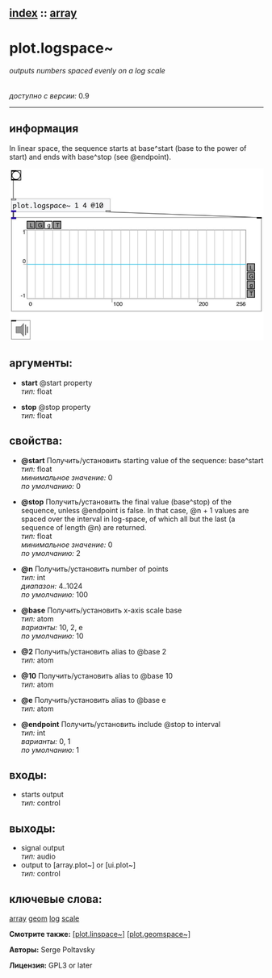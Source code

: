 [index](index.html) :: [array](category_array.html)
---

# plot.logspace~

###### outputs numbers spaced evenly on a log scale

*доступно с версии:* 0.9

---


## информация
In linear space, the sequence starts at base^start (base to the power of start) and ends with base^stop (see @endpoint).


[![example](../examples/img/plot.logspace~.jpg)](../examples/pd/plot.logspace~.pd)



## аргументы:

* **start**
@start property<br>
_тип:_ float<br>

* **stop**
@stop property<br>
_тип:_ float<br>





## свойства:

* **@start** 
Получить/установить starting value of the sequence: base^start<br>
_тип:_ float<br>
_минимальное значение:_ 0<br>
_по умолчанию:_ 0<br>

* **@stop** 
Получить/установить the final value (base^stop) of the sequence, unless @endpoint is false. In that
case, @n + 1 values are spaced over the interval in log-space, of which all but
the last (a sequence of length @n) are returned.<br>
_тип:_ float<br>
_минимальное значение:_ 0<br>
_по умолчанию:_ 2<br>

* **@n** 
Получить/установить number of points<br>
_тип:_ int<br>
_диапазон:_ 4..1024<br>
_по умолчанию:_ 100<br>

* **@base** 
Получить/установить x-axis scale base<br>
_тип:_ atom<br>
_варианты:_ 10, 2, e<br>
_по умолчанию:_ 10<br>

* **@2** 
Получить/установить alias to @base 2<br>
_тип:_ atom<br>

* **@10** 
Получить/установить alias to @base 10<br>
_тип:_ atom<br>

* **@e** 
Получить/установить alias to @base e<br>
_тип:_ atom<br>

* **@endpoint** 
Получить/установить include @stop to interval<br>
_тип:_ int<br>
_варианты:_ 0, 1<br>
_по умолчанию:_ 1<br>



## входы:

* starts output<br>
_тип:_ control



## выходы:

* signal output<br>
_тип:_ audio
* output to [array.plot~] or [ui.plot~]<br>
_тип:_ control



## ключевые слова:

[array](keywords/array.html)
[geom](keywords/geom.html)
[log](keywords/log.html)
[scale](keywords/scale.html)



**Смотрите также:**
[\[plot.linspace~\]](plot.linspace~.html)
[\[plot.geomspace~\]](plot.geomspace~.html)




**Авторы:** Serge Poltavsky




**Лицензия:** GPL3 or later





